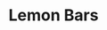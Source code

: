 ---
layout: recipe
title: Lemon Bars
description: While neither of us particularly crave lemon bars, these were easy to make and great to eat, as I hope you can tell from my expression above. On Renton's recommendation, we watched this demonstration on YouTube, but the chef was pretty obnoxious.
prep_time: 20 minutes
cook_time: 47 minutes # combined 22 + 25 minutes
temperature: 350°F
servings: 16
category: Dessert

ingredients: |
  **Shortbread crust**
  - 1 cup flour
  - 1 stick room temp. unsalted butter
  - 1/4 cup powdered sugar
  - 1/4 tsp vanilla
  - 1/4 tsp salt

  **Lemon layer**
  - 2 large eggs
  - 1 large egg yolk
  - 1 cup white sugar
  - 2 tbsp flour
  - 1/4 cup lemon juice
  - 1 tbsp grated lemon peel

instructions: |
  1. Place an oven rack into middle position and preheat oven to 350°F. Lightly oil an 8x8-inch baking dish.
  2. Place 1 cup flour and butter in mixing bowl and mash with the back of a spatula or wooden spoon until thoroughly combined. Mix in 1/4 cup confectioners' sugar, vanilla extract, and salt; mash mixture together until it looks like a slightly crumbly cookie dough.
  3. Moisten your fingers with a little water and press dough into bottom of prepared baking dish. Use a fork to prick holes all over the crust.
  4. Bake crust on center rack in the preheated oven until crust edges are barely golden brown, 22 minutes.
  5. Beat eggs and egg yolks together in a bowl; whisk in white sugar and 2 tablespoons flour until smooth. Add lemon juice and lemon zest; whisk for 2 minutes. Pour lemon custard over crust.
  6. Bake on center rack until custard is set and top has a thin white sugary crust, 25 minutes. Let cool completely before cutting into bars.
  7. Dip knife into very hot water, run around the edge, and cut into 16 squares. Dust cookies with 1 teaspoon confectioners' sugar.

notes: |
  - Kaitlyn is able to zest a lemon with nothing but a plastic knife. Ah, college.
---